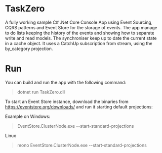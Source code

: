 # TaskZero
A fully working sample C# .Net Core Console App using Event Sourcing, CQRS patterns and Event Store for the storage of events. The app manage to do lists keeping the history of the events and showing how to separate write and read models. The synchroniser keep up to date the current state in a cache object. It uses a CatchUp subscription from stream, using the by_category projection.  
  
# Run  
You can build and run the app with the following command:  
> dotnet run TaskZero.dll <optional-youeventstorelink-default-localhost>  
  
To start an Event Store instance, download the binaries from https://eventstore.org/downloads/ and run it starting default projections:  
  
Example on Windows:  
> EventStore.ClusterNode.exe --start-standard-projections  
  
Linux  
> mono EventStore.ClusterNode.exe --start-standard-projections
